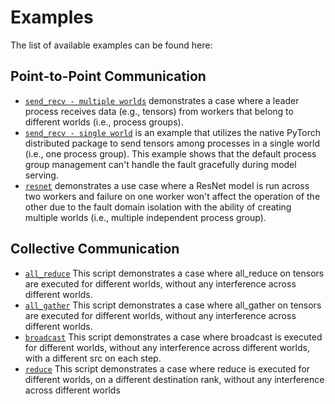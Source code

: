 # Examples

The list of available examples can be found here:

## Point-to-Point Communication

* [`send_recv - multiple worlds`](send_recv/m8d.py) demonstrates a case where a leader process receives data (e.g., tensors) from workers that belong to different worlds (i.e., process groups).
* [`send_recv - single world`](send_recv/single_world.py) is an example that utilizes the native PyTorch distributed package to send tensors among processes in a single world (i.e., one process group). This example shows that the default process group management can't handle the fault gracefully during model serving.
* [`resnet`](resnet) demonstrates a use case where a ResNet model is run across two workers and failure on one worker won't affect the operation of the other due to the fault domain isolation with the ability of creating multiple worlds (i.e., multiple independent process group).

## Collective Communication

* [`all_reduce`](all_reduce) This script demonstrates a case where all_reduce on tensors are executed for different worlds, without any interference across different worlds.
* [`all_gather`](all_gather) This script demonstrates a case where all_gather on tensors are executed for different worlds, without any interference across different worlds.
* [`broadcast`](broadcast) This script demonstrates a case where broadcast is executed for different worlds, without any interference across different worlds, with a different src on each step.
* [`reduce`](reduce) This script demonstrates a case where reduce is executed for different worlds, on a different destination rank, without any interference across different worlds

